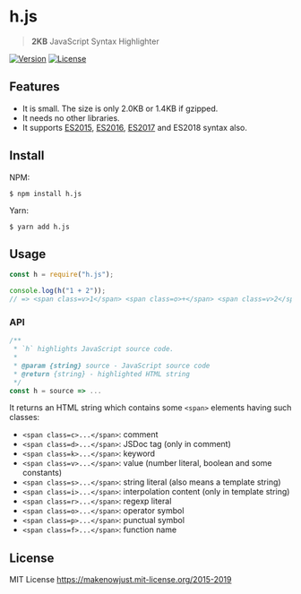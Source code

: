 # h.js

> **2KB** JavaScript Syntax Highlighter

[![Version](https://img.shields.io/npm/v/h.js.svg?style=flat-square)](https://www.npmjs.com/package/h.js)
[![License](https://img.shields.io/npm/l/h.js.svg?style=flat-square)](https://makenowjust.mit-license.org/2015-2019)

## Features

- It is small. The size is only 2.0KB or 1.4KB if gzipped.
- It needs no other libraries.
- It supports [ES2015][], [ES2016][], [ES2017][] and ES2018 syntax also.

[es2015]: http://www.ecma-international.org/ecma-262/6.0/
[es2016]: http://www.ecma-international.org/ecma-262/7.0/
[es2017]: http://www.ecma-international.org/ecma-262/8.0/

## Install

NPM:

```console
$ npm install h.js
```

Yarn:

```console
$ yarn add h.js
```

## Usage

```javascript
const h = require("h.js");

console.log(h("1 + 2"));
// => <span class=v>1</span> <span class=o>+</span> <span class=v>2</span>
```

### API

```javascript
/**
 * `h` highlights JavaScript source code.
 *
 * @param {string} source - JavaScript source code
 * @return {string} - highlighted HTML string
 */
const h = source => ...
```

It returns an HTML string which contains some `<span>` elements having such classes:

- `<span class=c>...</span>`: comment
- `<span class=d>...</span>`: JSDoc tag (only in comment)
- `<span class=k>...</span>`: keyword
- `<span class=v>...</span>`: value (number literal, boolean and some constants)
- `<span class=s>...</span>`: string literal (also means a template string)
- `<span class=i>...</span>`: interpolation content (only in template string)
- `<span class=r>...</span>`: regexp literal
- `<span class=o>...</span>`: operator symbol
- `<span class=p>...</span>`: punctual symbol
- `<span class=f>...</span>`: function name

## License

MIT License <https://makenowjust.mit-license.org/2015-2019>
